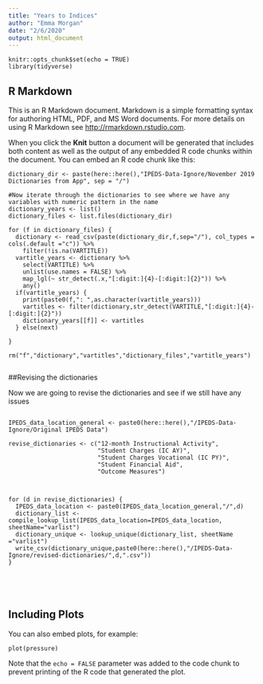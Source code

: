 ```yaml
---
title: "Years to Indices"
author: "Emma Morgan"
date: "2/6/2020"
output: html_document
---
```


```{r setup, include=FALSE}
knitr::opts_chunk$set(echo = TRUE)
library(tidyverse)
```

## R Markdown

This is an R Markdown document. Markdown is a simple formatting syntax for authoring HTML, PDF, and MS Word documents. For more details on using R Markdown see <http://rmarkdown.rstudio.com>.

When you click the **Knit** button a document will be generated that includes both content as well as the output of any embedded R code chunks within the document. You can embed an R code chunk like this:

```{r dictionary-iterate}
dictionary_dir <- paste(here::here(),"IPEDS-Data-Ignore/November 2019 Dictionaries from App", sep = "/")

#Now iterate through the dictionaries to see where we have any variables with numeric pattern in the name
dictionary_years <- list()
dictionary_files <- list.files(dictionary_dir)

for (f in dictionary_files) {
  dictionary <- read_csv(paste(dictionary_dir,f,sep="/"), col_types = cols(.default ="c")) %>%
    filter(!is.na(VARTITLE))
  vartitle_years <- dictionary %>%
    select(VARTITLE) %>%
    unlist(use.names = FALSE) %>%
    map_lgl(~ str_detect(.x,"[:digit:]{4}-[:digit:]{2}")) %>%
    any()
  if(vartitle_years) {
    print(paste0(f,": ",as.character(vartitle_years)))
    vartitles <- filter(dictionary,str_detect(VARTITLE,"[:digit:]{4}-[:digit:]{2}"))
    dictionary_years[[f]] <- vartitles
  } else(next)
  
}

rm("f","dictionary","vartitles","dictionary_files","vartitle_years")


```

##Revising the dictionaries

Now we are going to revise the dictionaries and see if we still have any issues

```{r revise-dictionary}

IPEDS_data_location_general <- paste0(here::here(),"/IPEDS-Data-Ignore/Original IPEDS Data")

revise_dictionaries <- c("12-month Instructional Activity",
                         "Student Charges (IC AY)",
                         "Student Charges Vocational (IC PY)",
                         "Student Financial Aid",
                         "Outcome Measures")



for (d in revise_dictionaries) {
  IPEDS_data_location <- paste0(IPEDS_data_location_general,"/",d)
  dictionary_list <- compile_lookup_list(IPEDS_data_location=IPEDS_data_location, sheetName="varlist")
  dictionary_unique <- lookup_unique(dictionary_list, sheetName ="varlist")
  write_csv(dictionary_unique,paste0(here::here(),"/IPEDS-Data-Ignore/revised-dictionaries/",d,".csv"))
}


  


```

## Including Plots

You can also embed plots, for example:

```{r pressure, echo=FALSE}
plot(pressure)
```

Note that the `echo = FALSE` parameter was added to the code chunk to prevent printing of the R code that generated the plot.
